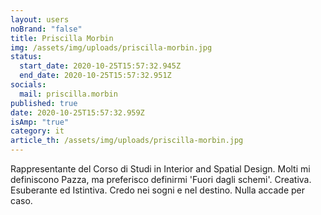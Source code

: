 ```yaml
---
layout: users
noBrand: "false"
title: Priscilla Morbin
img: /assets/img/uploads/priscilla-morbin.jpg
status:
  start_date: 2020-10-25T15:57:32.945Z
  end_date: 2020-10-25T15:57:32.951Z
socials:
  mail: priscilla.morbin
published: true
date: 2020-10-25T15:57:32.959Z
isAmp: "true"
category: it
article_th: /assets/img/uploads/priscilla-morbin.jpg
---
```

Rappresentante del Corso di Studi in Interior and Spatial Design.
Molti mi definiscono Pazza, ma preferisco definirmi 'Fuori dagli schemi'.
Creativa. Esuberante ed Istintiva. 
Credo nei sogni e nel destino. Nulla accade per caso.